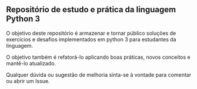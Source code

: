 ## Repositório de estudo e prática da linguagem Python 3

O objetivo deste repositório é armazenar e tornar público soluções de exercícios e desafios implementados em python 3 para estudantes da linguagem.

O objetivo também é refatorá-lo aplicando boas práticas, novos conceitos e mantê-lo atualizado.

Qualquer dúvida ou sugestão de melhoria sinta-se à vontade para comentar ou abrir um Issue.
